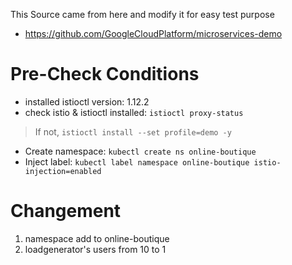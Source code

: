 This Source came from here and modify it for easy test purpose 
 - https://github.com/GoogleCloudPlatform/microservices-demo

# Pre-Check Conditions 
- installed istioctl version: 1.12.2
- check istio & istioctl installed: `istioctl proxy-status` 
> If not, `istioctl install --set profile=demo -y`
- Create namespace: `kubectl create ns online-boutique` 
- Inject label: `kubectl label namespace online-boutique istio-injection=enabled` 

# Changement 
1. namespace add to online-boutique
2. loadgenerator's users from 10 to 1  